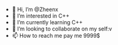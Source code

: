 - 👋 Hi, I’m @Zheenx
- 👀 I’m interested in C++
- 🌱 I’m currently learning C++
- 💞️ I’m looking to collaborate on my self:v
- 📫 How to reach me pay me 9999$

<!---
Zheenx/Zheenx is a ✨ special ✨ repository because its `README.md` (this file) appears on your GitHub profile.
You can click the Preview link to take a look at your changes.
--->

